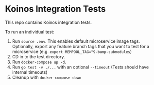 # Koinos Integration Tests

This repo contains Koinos integration tests.

To run an individual test:

1. Run `source .env`. This enables default microservice image tags. Optionally, export any feature branch tags that you want to test for a microservice (e.g. `export MEMPOOL_TAG="9-bump-submodules`)
2. CD in to the test directory.
3. Run `docker-compose up -d`.
4. Run `go test -v ./...` with an optional `--timeout` (Tests should have internal timeouts)
5. Cleanup with `docker-compose down`
